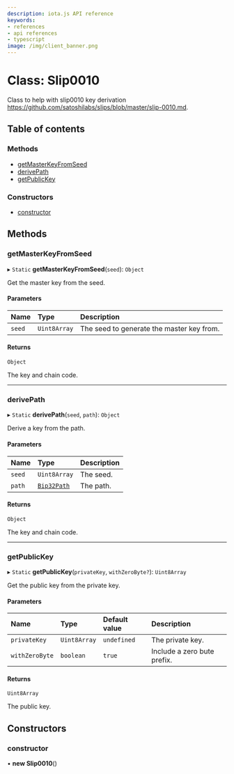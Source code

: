 ```yaml
---
description: iota.js API reference
keywords:
- references
- api references
- typescript
image: /img/client_banner.png
---
```

# Class: Slip0010

Class to help with slip0010 key derivation
https://github.com/satoshilabs/slips/blob/master/slip-0010.md.

## Table of contents

### Methods

- [getMasterKeyFromSeed](Slip0010.md#getmasterkeyfromseed)
- [derivePath](Slip0010.md#derivepath)
- [getPublicKey](Slip0010.md#getpublickey)

### Constructors

- [constructor](Slip0010.md#constructor)

## Methods

### getMasterKeyFromSeed

▸ `Static` **getMasterKeyFromSeed**(`seed`): `Object`

Get the master key from the seed.

#### Parameters

| Name | Type | Description |
| :------ | :------ | :------ |
| `seed` | `Uint8Array` | The seed to generate the master key from. |

#### Returns

`Object`

The key and chain code.

___

### derivePath

▸ `Static` **derivePath**(`seed`, `path`): `Object`

Derive a key from the path.

#### Parameters

| Name | Type | Description |
| :------ | :------ | :------ |
| `seed` | `Uint8Array` | The seed. |
| `path` | [`Bip32Path`](Bip32Path.md) | The path. |

#### Returns

`Object`

The key and chain code.

___

### getPublicKey

▸ `Static` **getPublicKey**(`privateKey`, `withZeroByte?`): `Uint8Array`

Get the public key from the private key.

#### Parameters

| Name | Type | Default value | Description |
| :------ | :------ | :------ | :------ |
| `privateKey` | `Uint8Array` | `undefined` | The private key. |
| `withZeroByte` | `boolean` | `true` | Include a zero bute prefix. |

#### Returns

`Uint8Array`

The public key.

## Constructors

### constructor

• **new Slip0010**()
